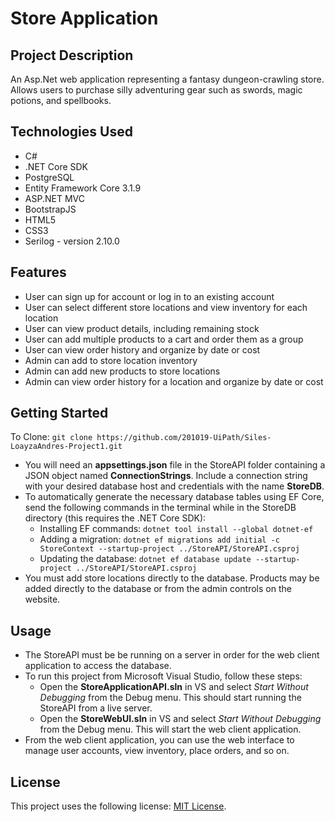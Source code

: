 # Store Application

## Project Description

An Asp.Net web application representing a fantasy dungeon-crawling store. Allows users to purchase silly adventuring gear such as swords, magic potions, and spellbooks.

## Technologies Used

* C#
* .NET Core SDK
* PostgreSQL
* Entity Framework Core 3.1.9
* ASP.NET MVC 
* BootstrapJS
* HTML5
* CSS3
* Serilog - version 2.10.0

## Features

* User can sign up for account or log in to an existing account
* User can select different store locations and view inventory for each location
* User can view product details, including remaining stock
* User can add multiple products to a cart and order them as a group
* User can view order history and organize by date or cost
* Admin can add to store location inventory
* Admin can add new products to store locations
* Admin can view order history for a location and organize by date or cost

## Getting Started
   
To Clone: `git clone https://github.com/201019-UiPath/Siles-LoayzaAndres-Project1.git`

* You will need an **appsettings.json** file in the StoreAPI folder containing a JSON object named **ConnectionStrings**. Include a connection string with your desired database host and credentials with the name **StoreDB**.
* To automatically generate the necessary database tables using EF Core, send the following commands in the terminal while in the StoreDB directory (this requires the .NET Core SDK): 
    * Installing EF commands: `dotnet tool install --global dotnet-ef`
    * Adding a migration: `dotnet ef migrations add initial -c StoreContext --startup-project ../StoreAPI/StoreAPI.csproj`
    * Updating the database: `dotnet ef database update --startup-project ../StoreAPI/StoreAPI.csproj`
* You must add store locations directly to the database. Products may be added directly to the database or from the admin controls on the website.

## Usage

* The StoreAPI must be be running on a server in order for the web client application to access the database.
* To run this project from Microsoft Visual Studio, follow these steps:
    * Open the **StoreApplicationAPI.sln** in VS and select *Start Without Debugging* from the Debug menu. This should start running the StoreAPI from a live server.
    * Open the **StoreWebUI.sln** in VS and select *Start Without Debugging* from the Debug menu. This will start the web client application.
* From the web client application, you can use the web interface to manage user accounts, view inventory, place orders, and so on.

## License

This project uses the following license: [MIT License](LICENSE).

